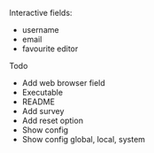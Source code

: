 Interactive fields:
* username
* email
* favourite editor

Todo
* Add web browser field
* Executable
* README
* Add survey
* Add reset option
* Show config
* Show config global, local, system
